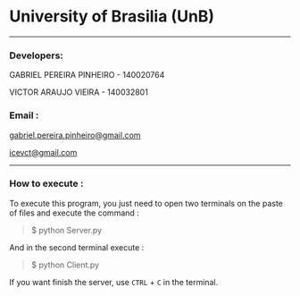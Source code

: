 # University of Brasilia (UnB)

___________________________________________________________________________________________________________________________________________

### Developers:

GABRIEL PEREIRA PINHEIRO - 140020764

VICTOR ARAUJO VIEIRA - 140032801

### Email :

gabriel.pereira.pinheiro@gmail.com

icevct@gmail.com

__________________________________________________________________________________________________________________________________________

### How to execute :

To execute this program, you just need to open two terminals on the paste of files and execute the command :

> $ python Server.py

And in the second terminal execute :

> $ python Client.py


If you want finish the server, use ```CTRL``` + ```C``` in the terminal.
